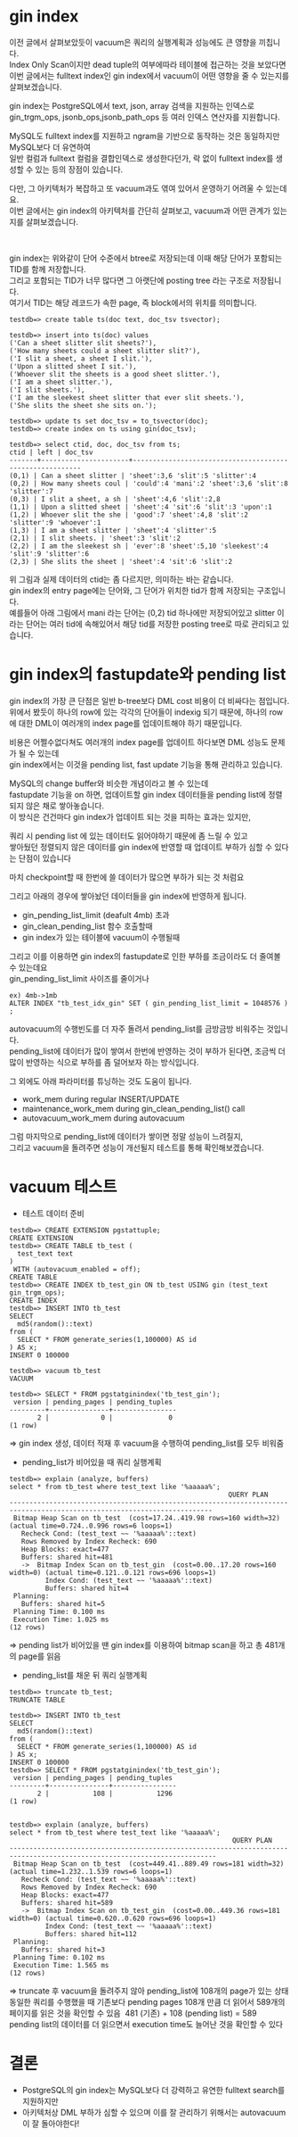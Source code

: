 
# gin index
  

이전 글에서 살펴보았듯이 vacuum은 쿼리의 실행계획과 성능에도 큰 영향을 끼칩니다.  
Index Only Scan이지만 dead tuple의 여부에따라 테이블에 접근하는 것을 보았다면  
이번 글에서는 fulltext index인 gin index에서 vacuum이 어떤 영향을 줄 수 있는지를 살펴보겠습니다.  
  
gin index는 PostgreSQL에서 text, json, array 검색을 지원하는 인덱스로  
gin_trgm_ops, jsonb_ops,jsonb_path_ops 등 여러 인덱스 연산자를 지원합니다.  
  
MySQL도 fulltext index를 지원하고 ngram을 기반으로 동작하는 것은 동일하지만 MySQL보다 더 유연하여  
일반 컬럼과 fulltext 컬럼을 결합인덱스로 생성한다던가, 락 없이 fulltext index를 생성할 수 있는 등의 장점이 있습니다.  
  
다만, 그 아키텍처가 복잡하고 또 vacuum과도 엮여 있어서 운영하기 어려울 수 있는데요.  
이번 글에서는 gin index의 아키텍처를 간단히 살펴보고, vacuum과 어떤 관계가 있는지를 살펴보겠습니다.  
  
 
  
gin index는 위와같이 단어 수준에서 btree로 저장되는데 이때 해당 단어가 포함되는 TID를 함께 저장합니다.  
그리고 포함되는 TID가 너무 많다면 그 아랫단에 posting tree 라는 구조로 저장됩니다.  
여기서 TID는 해당 레코드가 속한 page, 즉 block에서의 위치를 의미합니다.  
```
testdb=> create table ts(doc text, doc_tsv tsvector);

testdb=> insert into ts(doc) values
('Can a sheet slitter slit sheets?'),
('How many sheets could a sheet slitter slit?'),
('I slit a sheet, a sheet I slit.'),
('Upon a slitted sheet I sit.'),
('Whoever slit the sheets is a good sheet slitter.'),
('I am a sheet slitter.'),
('I slit sheets.'),
('I am the sleekest sheet slitter that ever slit sheets.'),
('She slits the sheet she sits on.');

testdb=> update ts set doc_tsv = to_tsvector(doc);
testdb=> create index on ts using gin(doc_tsv);

testdb=> select ctid, doc, doc_tsv from ts;
ctid | left | doc_tsv
-------+----------------------+---------------------------------------------------------
(0,1) | Can a sheet slitter | 'sheet':3,6 'slit':5 'slitter':4
(0,2) | How many sheets coul | 'could':4 'mani':2 'sheet':3,6 'slit':8 'slitter':7
(0,3) | I slit a sheet, a sh | 'sheet':4,6 'slit':2,8
(1,1) | Upon a slitted sheet | 'sheet':4 'sit':6 'slit':3 'upon':1
(1,2) | Whoever slit the she | 'good':7 'sheet':4,8 'slit':2 'slitter':9 'whoever':1
(1,3) | I am a sheet slitter | 'sheet':4 'slitter':5
(2,1) | I slit sheets. | 'sheet':3 'slit':2
(2,2) | I am the sleekest sh | 'ever':8 'sheet':5,10 'sleekest':4 'slit':9 'slitter':6
(2,3) | She slits the sheet | 'sheet':4 'sit':6 'slit':2
```
  

위 그림과 실제 데이터의 ctid는 좀 다르지만, 의미하는 바는 같습니다.  
gin index의 entry page에는 단어와, 그 단어가 위치한 tid가 함께 저장되는 구조입니다.  
예를들어 아래 그림에서 mani 라는 단어는 (0,2) tid 하나에만 저장되어있고 slitter 이라는 단어는 여러 tid에 속해있어서 해당 tid를 저장한 posting tree로 따로 관리되고 있습니다.  






# gin index의 fastupdate와 pending list
  
gin index의 가장 큰 단점은 일반 b-tree보다 DML cost 비용이 더 비싸다는 점입니다.  
위에서 봤듯이 하나의 row에 있는 각각의 단어들이 indexig 되기 때문에, 하나의 row에 대한 DML이 여러개의 index page를 업데이트해야 하기 때문입니다.  
  
비용은 어쩔수없다쳐도 여러개의 index page를 업데이트 하다보면 DML 성능도 문제가 될 수 있는데  
gin index에서는 이것을 pending list, fast update 기능을 통해 관리하고 있습니다.  
  
MySQL의 change buffer와 비슷한 개념이라고 볼 수 있는데  
fastupdate 기능을 on 하면, 업데이트할 gin index 데이터들을 pending list에 정렬되지 않은 채로 쌓아놓습니다.  
이 방식은 건건마다 gin index가 업데이트 되는 것을 피하는 효과는 있지만,  
  
쿼리 시 pending list 에 있는 데이터도 읽어야하기 때문에 좀 느릴 수 있고  
쌓아뒀던 정렬되지 않은 데이터를 gin index에 반영할 때 업데이트 부하가 심할 수 있다는 단점이 있습니다  
  

마치 checkpoint할 때 한번에 쓸 데이터가 많으면 부하가 되는 것 처럼요  
  
그리고 아래의 경우에 쌓아놨던 데이터들을 gin index에 반영하게 됩니다.  

* gin_pending_list_limit (deafult 4mb) 초과  
* gin_clean_pending_list 함수 호출할때  
* gin index가 있는 테이블에 vacuum이 수행될때  
  

그리고 이를 이용하면 gin index의 fastupdate로 인한 부하를 조금이라도 더 줄여볼 수 있는데요  
gin_pending_list_limit 사이즈를 줄이거나  
```
ex) 4mb->1mb
ALTER INDEX "tb_test_idx_gin" SET ( gin_pending_list_limit = 1048576 ) ;
```  
autovacuum의 수행빈도를 더 자주 돌려서 pending_list를 금방금방 비워주는 것입니다.  
pending_list에 데이터가 많이 쌓여서 한번에 반영하는 것이 부하가 된다면, 조금씩 더 많이 반영하는 식으로 부하를 좀 덜어보자 하는 방식입니다.  
  
그 외에도 아래 파라미터를 튜닝하는 것도 도움이 됩니다.  

* work_mem during regular INSERT/UPDATE  
* maintenance_work_mem during gin_clean_pending_list() call  
* autovacuum_work_mem during autovacuum  

  
그럼 마지막으로 pending_list에 데이터가 쌓이면 정말 성능이 느려질지,  
그리고 vacuum을 돌려주면 성능이 개선될지 테스트를 통해 확인해보겠습니다.  



# vacuum 테스트  
* 테스트 데이터 준비
```
testdb=> CREATE EXTENSION pgstattuple;
CREATE EXTENSION
testdb=> CREATE TABLE tb_test (
  test_text text
)
 WITH (autovacuum_enabled = off);
CREATE TABLE
testdb=> CREATE INDEX tb_test_gin ON tb_test USING gin (test_text gin_trgm_ops);
CREATE INDEX
testdb=> INSERT INTO tb_test
SELECT
  md5(random()::text)
from (
  SELECT * FROM generate_series(1,100000) AS id
) AS x;
INSERT 0 100000

testdb=> vacuum tb_test
VACUUM

testdb=> SELECT * FROM pgstatginindex('tb_test_gin');
 version | pending_pages | pending_tuples
---------+---------------+----------------
       2 |             0 |              0
(1 row)

```
=> gin index 생성, 데이터 적재 후 vacuum을 수행하여 pending_list를 모두 비워줌   
  



* pending_list가 비어있을 때 쿼리 실행계획  
```
testdb=> explain (analyze, buffers)
select * from tb_test where test_text like '%aaaaa%';
                                                       QUERY PLAN
-------------------------------------------------------------------------------------------------------------------------
 Bitmap Heap Scan on tb_test  (cost=17.24..419.98 rows=160 width=32) (actual time=0.724..0.996 rows=6 loops=1)
   Recheck Cond: (test_text ~~ '%aaaaa%'::text)
   Rows Removed by Index Recheck: 690
   Heap Blocks: exact=477
   Buffers: shared hit=481
   ->  Bitmap Index Scan on tb_test_gin  (cost=0.00..17.20 rows=160 width=0) (actual time=0.121..0.121 rows=696 loops=1)
         Index Cond: (test_text ~~ '%aaaaa%'::text)
         Buffers: shared hit=4
 Planning:
   Buffers: shared hit=5
 Planning Time: 0.100 ms
 Execution Time: 1.025 ms
(12 rows)

```
=> pending list가 비어있을 땐 gin index를 이용하여 bitmap scan을 하고 총 481개의 page를 읽음  




* pending_list를 채운 뒤 쿼리 실행계획  
```
testdb=> truncate tb_test;
TRUNCATE TABLE

testdb=> INSERT INTO tb_test
SELECT
  md5(random()::text)
from (
  SELECT * FROM generate_series(1,100000) AS id
) AS x;
INSERT 0 100000
testdb=> SELECT * FROM pgstatginindex('tb_test_gin');
 version | pending_pages | pending_tuples
---------+---------------+----------------
       2 |           108 |           1296
(1 row)


testdb=> explain (analyze, buffers)
select * from tb_test where test_text like '%aaaaa%';
                                                        QUERY PLAN
--------------------------------------------------------------------------------------------------------------------------
 Bitmap Heap Scan on tb_test  (cost=449.41..889.49 rows=181 width=32) (actual time=1.232..1.539 rows=6 loops=1)
   Recheck Cond: (test_text ~~ '%aaaaa%'::text)
   Rows Removed by Index Recheck: 690
   Heap Blocks: exact=477
   Buffers: shared hit=589
   ->  Bitmap Index Scan on tb_test_gin  (cost=0.00..449.36 rows=181 width=0) (actual time=0.620..0.620 rows=696 loops=1)
         Index Cond: (test_text ~~ '%aaaaa%'::text)
         Buffers: shared hit=112
 Planning:
   Buffers: shared hit=3
 Planning Time: 0.102 ms
 Execution Time: 1.565 ms
(12 rows)
```
  
=> truncate 후 vacuum을 돌려주지 않아 pending_list에 108개의 page가 있는 상태  
동일한 쿼리를 수행했을 때 기존보다 pending pages 108개 만큼 더 읽어서 589개의 페이지를 읽은 것을 확인할 수 있음  481 (기존) + 108 (pending list) = 589  
pending list의 데이터를 더 읽으면서 execution time도 늘어난 것을 확인할 수 있다  

# 결론

* PostgreSQL의 gin index는 MySQL보다 더 강력하고 유연한 fulltext search를 지원하지만
* 아키텍처상 DML 부하가 심할 수 있으며 이를 잘 관리하기 위해서는 autovacuum이 잘 돌아야한다!









